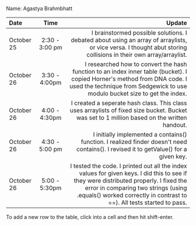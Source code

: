 Name: Agastya Brahmbhatt

| Date       |      Time      |                                                                                                                                                                                                                                                 Update |
|:-----------|:--------------:|-------------------------------------------------------------------------------------------------------------------------------------------------------------------------------------------------------------------------------------------------------:|
| October 25 | 2:30 - 3:00 pm |                                                                                        I brainstormed possible solutions. I debated about using an array of arraylists, or vice versa. I thought abut storing collisions in their own array/arraylist. |
| October 26 | 3:30 - 4:00pm  |                                                I researched how to convert the hash function to an index inner table (bucket). I copied Horner's method from DNA code. I used the technique from Sedgewick to use modulo bucket size to get the index. |
| October 26 | 4:00 - 4:30pm  |                                                                                                            I created a seperate hash class. This class uses arraylists of fixed size bucket. Bucket was set to 1 million based on the written handout. |
| October 26 | 4:30 - 5:00 pm |                                                                                                                  I initially implemented a contains() function. I realized finder doesn't need contains(). I revised it to getValue() for a given key. |
| October 26 | 5:00 - 5:30pm  | I tested the code. I printed out all the index values for given keys. I did this to see if they were distributed properly. I fixed the error in comparing two strings (using .equals() worked correctly in contrast to ==). All tests started to pass. |


To add a new row to the table, click into a cell and then hit shift-enter.